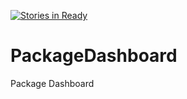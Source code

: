 [![Stories in Ready](https://badge.waffle.io/kbarkhausen/PackageDashboard.png?label=ready&title=Ready)](https://waffle.io/kbarkhausen/PackageDashboard)
# PackageDashboard
Package Dashboard
